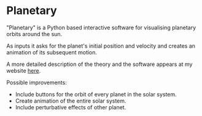# Planetary

"Planetary" is a Python based interactive software for visualising planetary orbits around the sun.

As inputs it asks for the planet's initial position and velocity and creates an animation of its subsequent motion.

A more detailed description of the theory and the software appears at my website [here](https://bhaskarkamble.com/physics/planetary-software-to-simulate-planetary-motion/).

Possible improvements:

* Include buttons for the orbit of every planet in the solar system.
* Create animation of the entire solar system.
* Include perturbative effects of other planet.
